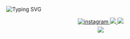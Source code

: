 <p align="left"> </p>

![Typing SVG](https://readme-typing-svg.demolab.com/?font=Fira+Code&pause=1000&color=FF0000&width=430&lines=Hi👋+I%27m+Ömer+Faruk+AKYAPAK,+Welcome!+)

<div align="center">

<a href="https://instagram.com/fakypk" target="_blank">
<img src=https://img.shields.io/badge/instagram-F4A98F.svg?&style=for-the-badge&logo=instagram&logoColor=white alt=instagram style="margin-bottom: 5px;" />
</a>
 
<a href="https://twitter.com/fakypk" target="_blank">
<img src="https://img.shields.io/badge/Twitter-8FC3F4?style=for-the-badge&logo=twitter&logoColor=white" target="_blank"> 
</a>

<a href="https://www.linkedin.com/in/farukakyapak/" target="_blank">
<img src="https://img.shields.io/badge/LinkedIn-4B49B9?style=for-the-badge&logo=LinkedIn&logoColor=white" target="_blank"> 
</a>

<div align="center">
<img src="https://komarev.com/ghpvc/?username=OmerFarukAkyapak&style=for-the-badge&color=red" align="center" />
</div>  
